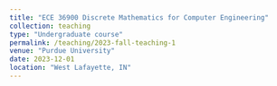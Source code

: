 ```yaml
---
title: "ECE 36900 Discrete Mathematics for Computer Engineering"
collection: teaching
type: "Undergraduate course"
permalink: /teaching/2023-fall-teaching-1
venue: "Purdue University"
date: 2023-12-01
location: "West Lafayette, IN"
---
```


